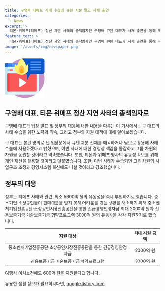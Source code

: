 ```yaml
---
title: 구영배 티메프 사태 수습에 큐텐 지분 팔고 사재 출연
categories:
  - News
excerpt: >
  티몬·위메프(티메프) 정산 지연 사태의 총책임자인 구영배 큐텐 대표가 사재 출연을 통해 책임을 전면적으로 인정하고, 자신의 재산을 활용해 사태 수습에 최선을 다할 것을 약속했다. 또한, 지연된 입장 표명에 대해 사과하며, 사태 후에는 그룹 차원의 사업구조 조정과 경영시스템 혁신에 나설 것을 강조했다. 정부 역시 티메프 사태와 관련, 최소 5600억 원의 유동성을 즉시 투입하기로 하고, 중소기업·소상공인들을 위한 긴급 지원책을 마련했다.
feature_text: >
  티몬·위메프(티메프) 정산 지연 사태의 총책임자인 구영배 큐텐 대표가 사재 출연을 통해 책임을 전면적으로 인정하고, 자신의 재산을 활용해 사태 수습에 최선을 다할 것을 약속했다. 또한, 지연된 입장 표명에 대해 사과하며, 사태 후에는 그룹 차원의 사업구조 조정과 경영시스템 혁신에 나설 것을 강조했다. 정부 역시 티메프 사태와 관련, 최소 5600억 원의 유동성을 즉시 투입하기로 하고, 중소기업·소상공인들을 위한 긴급 지원책을 마련했다.
image: '/assets/img/newspaper.png'
---
```


<p><img src="/assets/img/news.png" alt="rentncar 속보" /></p>

<h2>구영배 대표, 티몬·위메프 정산 지연 사태의 총책임자로</h2>

<p>구영배 대표의 입장 발표 및 정부의 대응에 대한 내용을 다루는 이 기사에서는 구 대표의 사태 수습을 위한 노력과 약속, 그리고 정부의 지원 대책에 대해 알아보겠습니다.</p>

<p data-ke-size="size16">구 대표는 본인 명의로 낸 입장문에서 큐텐 지분 전체를 매각하거나 담보로 활용해 사태 수습에 사용하겠다고 밝혔으며, 이번 사태에 대한 경영상 책임을 통감하고 그룹 차원의 자원을 동원할 것이라고 약속했습니다. 또한, 티몬과 위메프 양사의 유동성 확보를 위해 개인 재산을 활용할 것이라고 덧붙였습니다. 또한, 이번 사태가 수습되면 그룹 차원의 사업구조 조정과 경영시스템 혁신에도 나설 것이라고 강조했습니다.</p>

<h2 data-ke-size="size26">정부의 대응</h2>

<p data-ke-size="size16">정부는 티메프 사태와 관련, 최소 5600억 원의 유동성을 즉시 투입하기로 했습니다. 중소기업·소상공인들이 판매대금을 받지 못해 어려움을 겪는 상황을 해소하기 위해 중소벤처기업진흥공단·소상공인시장진흥공단을 통한 긴급경영안정자금 최대 2000억 원과 신용보증기금·기술보증기금 협약프로그램 3000억 원의 유동성을 각각 지원하기로 했습니다.</p>

<table>
    <thead>
        <tr>
            <th style="text-align: center;">지원 대상</th>
            <th style="text-align: center;">최대 지원 금액</th>
        </tr>
    </thead>
    <tbody>
        <tr>
            <td style="text-align: center;">중소벤처기업진흥공단·소상공인시장진흥공단을 통한 긴급경영안정자금</td>
            <td style="text-align: center;">2000억 원</td>
        </tr>
        <tr>
            <td style="text-align: center;">신용보증기금·기술보증기금 협약프로그램</td>
            <td style="text-align: center;">3000억 원</td>
        </tr>
    </tbody>
</table>

<p data-ke-size="size16">여행사 이차보전에도 600억 원을 지원한다고 합니다.</p>
유용한 생활 정보가 필요하시다면, <a href="https://qoogle.tistory.com" rel="dofollow">qoogle.tistory.com</a>


